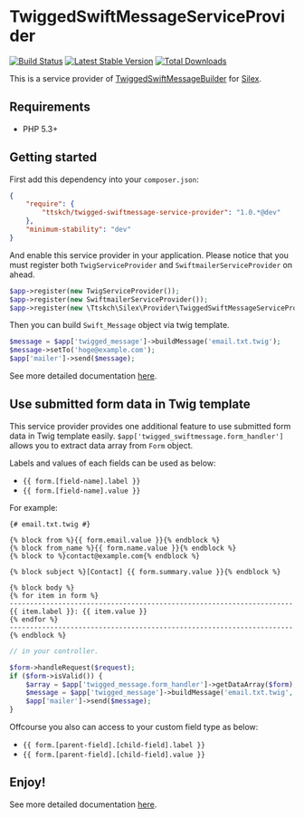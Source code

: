 # TwiggedSwiftMessageServiceProvider

[![Build Status](https://travis-ci.org/ttskch/TwiggedSwiftMessageServiceProvider.svg?branch=master)](https://travis-ci.org/ttskch/TwiggedSwiftMessageServiceProvider)
[![Latest Stable Version](https://poser.pugx.org/ttskch/twigged-swiftmessage-service-provider/v/stable.svg)](https://packagist.org/packages/ttskch/twigged-swiftmessage-service-provider)
[![Total Downloads](https://poser.pugx.org/ttskch/twigged-swiftmessage-service-provider/downloads.svg)](https://packagist.org/packages/ttskch/twigged-swiftmessage-service-provider)

This is a service provider of [TwiggedSwiftMessageBuilder](https://github.com/ttskch/TwiggedSwiftMessageBuilder) for [Silex](http://silex.sensiolabs.org/).

## Requirements

* PHP 5.3+

## Getting started

First add this dependency into your `composer.json`:

```json
{
    "require": {
        "ttskch/twigged-swiftmessage-service-provider": "1.0.*@dev"
    },
    "minimum-stability": "dev"
}
```

And enable this service provider in your application.
Please notice that you must register both `TwigServiceProvider` and `SwiftmailerServiceProvider` on ahead.

```php
$app->register(new TwigServiceProvider());
$app->register(new SwiftmailerServiceProvider());
$app->register(new \Ttskch\Silex\Provider\TwiggedSwiftMessageServiceProvider());
```

Then you can build `Swift_Message` object via twig template.

```php
$message = $app['twigged_message']->buildMessage('email.txt.twig');
$message->setTo('hoge@example.com');
$app['mailer']->send($message);
```

See more detailed documentation [here](https://github.com/ttskch/TwiggedSwiftMessageBuilder/blob/master/README.md).

## Use submitted form data in Twig template

This service provider provides one additional feature to use submitted form data in Twig template easily.
`$app['twigged_swiftmessage.form_handler']` allows you to extract data array from `Form` object.

Labels and values of each fields can be used as below:

 * `{{ form.[field-name].label }}`
 * `{{ form.[field-name].value }}`

For example:

```twig
{# email.txt.twig #}

{% block from %}{{ form.email.value }}{% endblock %}
{% block from_name %}{{ form.name.value }}{% endblock %}
{% block to %}contact@example.com{% endblock %}

{% block subject %}[Contact] {{ form.summary.value }}{% endblock %}

{% block body %}
{% for item in form %}
----------------------------------------------------------------------
{{ item.label }}: {{ item.value }}
{% endfor %}
----------------------------------------------------------------------
{% endblock %}
```

```php
// in your controller.

$form->handleRequest($request);
if ($form->isValid()) {
    $array = $app['twigged_message.form_handler']->getDataArray($form);
    $message = $app['twigged_message']->buildMessage('email.txt.twig', array('form' => $array));
    $app['mailer']->send($message);
}
```

Offcourse you also can access to your custom field type as below:

 * `{{ form.[parent-field].[child-field].label }}`
 * `{{ form.[parent-field].[child-field].value }}`

## Enjoy!

See more detailed documentation [here](https://github.com/ttskch/TwiggedSwiftMessageBuilder/blob/master/README.md).
